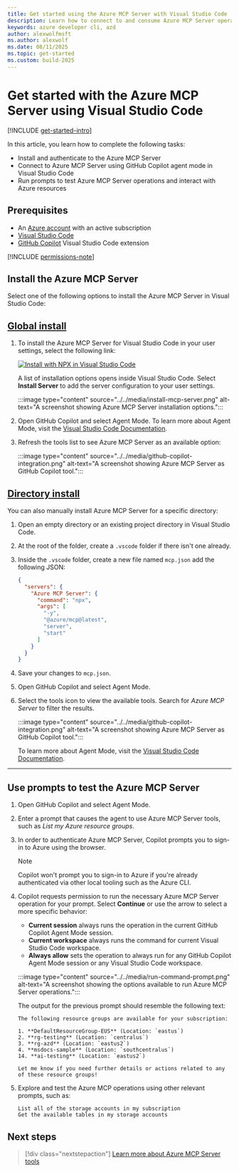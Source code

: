 ```yaml
---
title: Get started using the Azure MCP Server with Visual Studio Code
description: Learn how to connect to and consume Azure MCP Server operations with Visual Studio Code
keywords: azure developer cli, azd
author: alexwolfmsft
ms.author: alexwolf
ms.date: 08/11/2025
ms.topic: get-started
ms.custom: build-2025
---
```


# Get started with the Azure MCP Server using Visual Studio Code

[!INCLUDE [get-started-intro](../../includes/get-started-intro.md)]

In this article, you learn how to complete the following tasks:

- Install and authenticate to the Azure MCP Server
- Connect to Azure MCP Server using GitHub Copilot agent mode in Visual Studio Code
- Run prompts to test Azure MCP Server operations and interact with Azure resources

## Prerequisites

- An [Azure account](https://azure.microsoft.com/free/?ref=microsoft.com&utm_source=microsoft.com&utm_medium=docs&utm_campaign=visualstudio) with an active subscription
- [Visual Studio Code](https://code.visualstudio.com/download)
- [GitHub Copilot](https://marketplace.visualstudio.com/items?itemName=GitHub.copilot) Visual Studio Code extension

[!INCLUDE [permissions-note](../../includes/permissions-note.md)]

## Install the Azure MCP Server

Select one of the following options to install the Azure MCP Server in Visual Studio Code:

## [Global install](#tab/one-click)

1. To install the Azure MCP Server for Visual Studio Code in your user settings, select the following link:

    [![Install with NPX in Visual Studio Code](https://img.shields.io/badge/VS_Code-Install_Azure_MCP_Server-0098FF?style=flat-square&logo=visualstudiocode&logoColor=white)](https://insiders.vscode.dev/redirect/mcp/install?name=Azure%20MCP%20Server&config=%7B%22command%22%3A%22npx%22%2C%22args%22%3A%5B%22-y%22%2C%22%40azure%2Fmcp%40latest%22%2C%22server%22%2C%22start%22%5D%7D)

    A list of installation options opens inside Visual Studio Code. Select **Install Server** to add the server configuration to your user settings.

    :::image type="content" source="../../media/install-mcp-server.png" alt-text="A screenshot showing Azure MCP Server installation options.":::

1. Open GitHub Copilot and select Agent Mode. To learn more about Agent Mode, visit the [Visual Studio Code Documentation](https://code.visualstudio.com/docs/copilot/chat/chat-agent-mode).
1. Refresh the tools list to see Azure MCP Server as an available option:

    :::image type="content" source="../../media/github-copilot-integration.png" alt-text="A screenshot showing Azure MCP Server as GitHub Copilot tool.":::

## [Directory install](#tab/manual)

You can also manually install Azure MCP Server for a specific directory:

1. Open an empty directory or an existing project directory in Visual Studio Code.
1. At the root of the folder, create a `.vscode` folder if there isn't one already.
1. Inside the `.vscode` folder, create a new file named `mcp.json` add the following JSON:

    ```json
    {
      "servers": {
        "Azure MCP Server": {
          "command": "npx",
          "args": [
            "-y",
            "@azure/mcp@latest",
            "server",
            "start"
          ]
        }
      }
    }
    ```

1. Save your changes to `mcp.json`.
1. Open GitHub Copilot and select Agent Mode.
1. Select the tools icon to view the available tools. Search for *Azure MCP Server* to filter the results.

    :::image type="content" source="../../media/github-copilot-integration.png" alt-text="A screenshot showing Azure MCP Server as GitHub Copilot tool.":::

    To learn more about Agent Mode, visit the [Visual Studio Code Documentation](https://code.visualstudio.com/docs/copilot/chat/chat-agent-mode).

---

## Use prompts to test the Azure MCP Server

1. Open GitHub Copilot and select Agent Mode.
1. Enter a prompt that causes the agent to use Azure MCP Server tools, such as *List my Azure resource groups*.
1. In order to authenticate Azure MCP Server, Copilot prompts you to sign-in to Azure using the browser.

    > [!NOTE]
    > Copilot won't prompt you to sign-in to Azure if you're already authenticated via other local tooling such as the Azure CLI.

1. Copilot requests permission to run the necessary Azure MCP Server operation for your prompt. Select **Continue** or use the arrow to select a more specific behavior:
    - **Current session** always runs the operation in the current GitHub Copilot Agent Mode session.
    - **Current workspace** always runs the command for current Visual Studio Code workspace.
    - **Always allow** sets the operation to always run for any GitHub Copilot Agent Mode session or any Visual Studio Code workspace.

    :::image type="content" source="../../media/run-command-prompt.png" alt-text="A screenshot showing the options available to run Azure MCP Server operations.":::

    The output for the previous prompt should resemble the following text:

    ```output
    The following resource groups are available for your subscription:

    1. **DefaultResourceGroup-EUS** (Location: `eastus`)
    2. **rg-testing** (Location: `centralus`)
    3. **rg-azd** (Location: `eastus2`)
    4. **msdocs-sample** (Location: `southcentralus`)
    14. **ai-testing** (Location: `eastus2`)
    
    Let me know if you need further details or actions related to any of these resource groups!
    ```

1. Explore and test the Azure MCP operations using other relevant prompts, such as:

    ```
    List all of the storage accounts in my subscription
    Get the available tables in my storage accounts
    ```

## Next steps

> [!div class="nextstepaction"]
> [Learn more about Azure MCP Server tools](../../tools/index.md)
